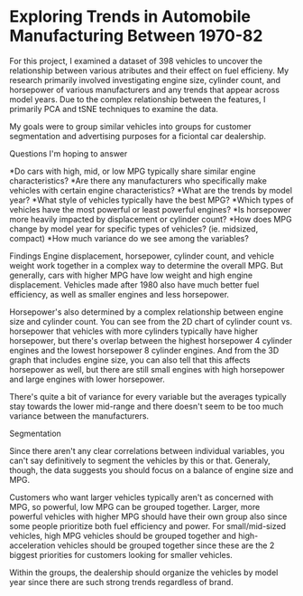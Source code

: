 # Exploring Trends in Automobile Manufacturing Between 1970-82

For this project, I examined a dataset of 398 vehicles to uncover the relationship between various atributes and their effect on fuel efficieny. My research primarily involved investigating engine size, cylinder count, and horsepower of various manufacturers and any trends that appear across model years. Due to the complex relationship between the features, I primarily PCA and tSNE techniques to examine the data.

My goals were to group similar vehicles into groups for customer segmentation and advertising purposes for a ficiontal car dealership. 

Questions I'm hoping to answer

*Do cars with high, mid, or low MPG typically share similar engine characteristics?
*Are there any manufacturers who specifically make vehicles with certain engine characteristics?
*What are the trends by model year?
*What style of vehicles typically have the best MPG?
*Which types of vehicles have the most powerful or least powerful engines?
*Is horsepower more heavily impacted by displacement or cylinder count?
*How does MPG change by model year for specific types of vehicles? (ie. midsized, compact)
*How much variance do we see among the variables?

Findings
Engine displacement, horsepower, cylinder count, and vehicle weight work together in a complex way to determine the overall MPG. But generally, cars with higher MPG have low weight and high engine displacement. Vehicles made after 1980 also have much better fuel efficiency, as well as smaller engines and less horsepower.

Horsepower's also determined by a complex relationship between engine size and cylinder count. You can see from the 2D chart of cylinder count vs. horsepower that vehicles with more cylinders typically have higher horsepower, but there's overlap between the highest horsepower 4 cylinder engines and the lowest horsepower 8 cylinder engines. And from the 3D graph that includes engine size, you can also tell that this affects horsepower as well, but there are still small engines with high horsepower and large engines with lower horsepower.

There's quite a bit of variance for every variable but the averages typically stay towards the lower mid-range and there doesn't seem to be too much variance between the manufacturers.

Segmentation

Since there aren't any clear correlations between individual variables, you can't say definitively to segment the vehicles by this or that. Generaly, though, the data suggests you should focus on a balance of engine size and MPG.

Customers who want larger vehicles typically aren't as concerned with MPG, so powerful, low MPG can be grouped together. Larger, more powerful vehicles with higher MPG should have their own group also since some people prioritize both fuel efficiency and power. For small/mid-sized vehicles, high MPG vehicles should be grouped together and high-acceleration vehicles should be grouped together since these are the 2 biggest priorities for customers looking for smaller vehicles.

Within the groups, the dealership should organize the vehicles by model year since there are such strong trends regardless of brand.


